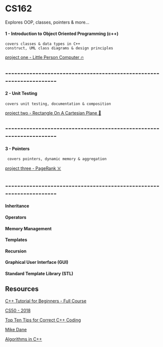 # CS162
Explores OOP, classes, pointers & more...

#### 1 - Introduction to Object Oriented Programming (c++)
  
    
    covers classes & data types in C++
    construct, UML class diagrams & design principles

  
[project one - Little Person Computer 🔥](https://github.com/francisknight/CS162/tree/master/1-Classes%20and%20Objects/LittlePersonComputer)
 
## --------------------------------------------------------------------

#### 2 - Unit Testing

    covers unit testing, documentation & composition
    
[project two - Rectangle On A Cartesian Plane 🤧](https://github.com/francisknight/CS162/tree/master/2-Unit%20Testing/Rectangle)

## --------------------------------------------------------------------

    
#### 3 - Pointers 

     covers pointers, dynamic memory & aggregation
 
[project three - PageRank ☠️](https://github.com/francisknight/CS162/tree/master/3-Pointers/PageRank)

## --------------------------------------------------------------------
     
#### Inheritance
#### Operators 
#### Memory Management 
#### Templates
#### Recursion 
#### Graphical User Interface (GUI)
#### Standard Template Library (STL)

## Resources
[C++ Tutorial for Beginners - Full Course](https://www.youtube.com/watch?v=vLnPwxZdW4Y)

[CS50 - 2018](https://www.youtube.com/watch?v=5azaK2cBKGw&list=PLhQjrBD2T382eX9-tF75Wa4lmlC7sxNDH)

[Top Ten Tips for Correct C++ Coding](http://www.informit.com/articles/article.aspx?p=1712962)

[Mike Dane](https://www.mikedane.com/)

[Algorithms in C++](https://towardsdatascience.com/algorithms-in-c-62b607a6131d)

